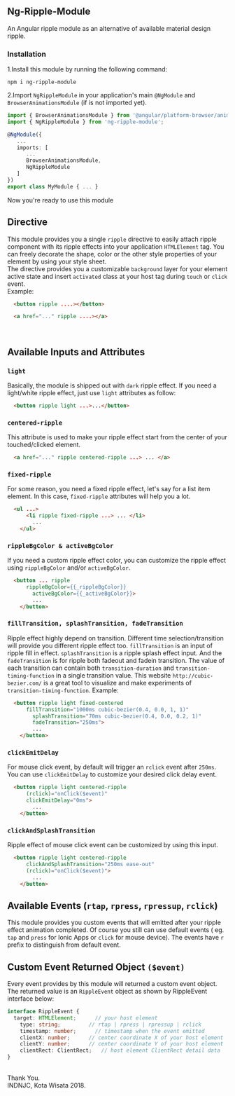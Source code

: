 ## Ng-Ripple-Module

An Angular ripple module as an alternative of available material design ripple.

### Installation
1.Install this module by running the following command:
```shell
npm i ng-ripple-module
```

2.Import `NgRippleModule` in your application's main `@NgModule` and `BrowserAnimationsModule` (if is not imported yet).
```ts
import { BrowserAnimationsModule } from '@angular/platform-browser/animations';
import { NgRippleModule } from 'ng-ripple-module';

@NgModule({
   ...
   imports: [
      ...
      BrowserAnimationsModule,
      NgRippleModule
   ]
})
export class MyModule { ... }
```
Now you're ready to use this module
## Directive 

This module provides you a single `ripple` directive to easily attach ripple component with its ripple effects into your application `HTMLElement` tag. You can freely decorate the shape, color or the other style properties of your element by using your style sheet. <br>
The directive provides you a customizable `background` layer for your element active state and insert `activated` class at your host tag during `touch` or `click` event.
<br>
Example: <br>
```html
  <button ripple ....></button>
```
```html
  <a href="..." ripple ....></a>
```
<br>

## Available Inputs and Attributes
### `light`
Basically, the module is shipped out with `dark` ripple effect. If you need a light/white ripple effect, just use `light` attributes as follow:
```html
  <button ripple light ...>...</button>
```

### `centered-ripple`
This attribute is used to make your ripple effect start from the center of your touched/clicked element.
```html
  <a href="..." ripple centered-ripple ...> ... </a>
```

### `fixed-ripple`
For some reason, you need a fixed ripple effect, let's say for a list item element. In this case, `fixed-ripple` attributes will help you a lot.
```html
  <ul ...>
      <li ripple fixed-ripple ...> ... </li>
        ...
    </ul>
```

### `rippleBgColor & activeBgColor`
If you need a custom ripple effect color, you can customize the ripple effect using `rippleBgColor` and/or `activeBgColor`.
```html
  <button ... ripple 
      rippleBgColor={{_rippleBgColor}}
        activeBgColor={{_activeBgColor}}>
        ...
    </button>
```

### `fillTransition, splashTransition, fadeTransition`
Ripple effect highly depend on transition. Different time selection/transition will provide you different ripple effect too. `fillTransition` is an input of ripple fill in effect. `splashTransition` is a ripple splash effect input. And the `fadeTransition` is for ripple both fadeout and fadein transition. The value of each transition can contain both `transition-duration` and `transition-timing-function` in a single transition value. This website `http://cubic-bezier.com/` is a great tool to visualize and make experiments of `transition-timing-function`. Example:
```html
  <button ripple light fixed-centered
      fillTransition="1000ms cubic-bezier(0.4, 0.0, 1, 1)"
        splashTransition="70ms cubic-bezier(0.4, 0.0, 0.2, 1)"
        fadeTransition="250ms">
        ...
    </button>
```

### `clickEmitDelay`
For mouse click event, by default will trigger an `rclick` event after `250ms`. You can use `clickEmitDelay` to customize your desired click delay event.
```html
  <button ripple light centered-ripple
      (rclick)="onClick($event)"
      clickEmitDelay="0ms">
        ...
    </button>
```
### `clickAndSplashTransition`
Ripple effect of mouse click event can be customized by using this input.
```html
  <button ripple light centered-ripple
      clickAndSplashTransition="250ms ease-out"
      (rclick)="onClick($event)">
        ...
    </button>
```

## Available Events (`rtap`, `rpress`, `rpressup`, `rclick`)
This module provides you custom events that will emitted after your ripple effect animation completed. Of course you still can use default events ( eg. `tap` and `press` for Ionic Apps or `click` for mouse device). The events have `r` prefix to distinguish from default event.

## Custom Event Returned Object `($event)`
Every event provides by this module will returned a custom event object. The returned value is an `RippleEvent` object as shown by RippleEvent interface below:
```ts
interface RippleEvent {
  target: HTMLElement;      // your host element
    type: string;         // rtap | rpress | rpressup | rclick
    timestamp: number;      // timestamp when the event emitted
    clientX: number;      // center coordinate X of your host element
    clientY: number;      // center coordinate Y of your host element
    clientRect: ClientRect;   // host element ClientRect detail data
}
```
<br>
Thank You. <br>
INDNJC, Kota Wisata 2018.